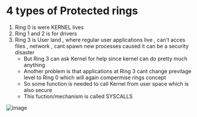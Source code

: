 # 4 types of Protected rings  
1. Ring 0 is were KERNEL lives
2. Ring 1 and 2 is for drivers
3. Ring 3 is User land , where regular user applications live , can't acces files , network , cant spawn new processes caused it can be a security disaster
   - But Ring 3 can ask Kernel for help since kernel can do pretty much anything
   - Another problem is that applications at Ring 3 cant change previlage level to Ring 0 which will again compermise rings concept
   - So some function is needed to call Kernel from user space which is also secure
   - This fuction/mechanism is called SYSCALLS
  
![image](https://github.com/KRIISHSHARMA/asm-x86/assets/86760658/83be4af2-185e-4025-a822-8010f3ff84a3)
